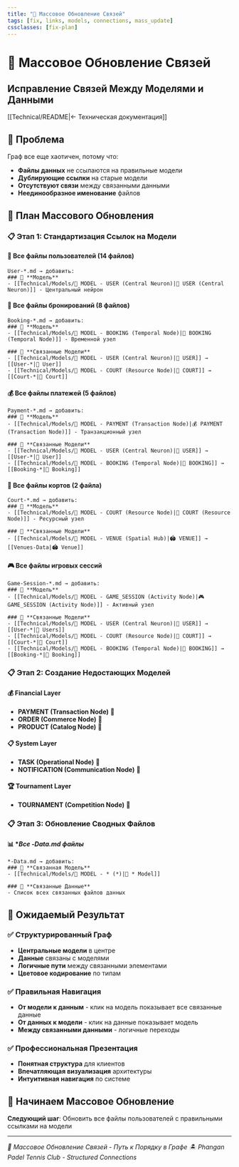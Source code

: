 ```yaml
---
title: "🔧 Массовое Обновление Связей"
tags: [fix, links, models, connections, mass_update]
cssclasses: [fix-plan]
---
```


# 🔧 Массовое Обновление Связей
## Исправление Связей Между Моделями и Данными

[[Technical/README|← Техническая документация]]

## 🎯 **Проблема**

Граф все еще хаотичен, потому что:
- **Файлы данных** не ссылаются на правильные модели
- **Дублирующие ссылки** на старые модели
- **Отсутствуют связи** между связанными данными
- **Неединообразное именование** файлов

## 🔧 **План Массового Обновления**

### 📋 **Этап 1: Стандартизация Ссылок на Модели**

#### 👥 **Все файлы пользователей (14 файлов)**
```
User-*.md → добавить:
### 🧠 **Модель**
- [[Technical/Models/🧠 MODEL - USER (Central Neuron)|👥 USER (Central Neuron)]] - Центральный нейрон
```

#### 📅 **Все файлы бронирований (8 файлов)**
```
Booking-*.md → добавить:
### 🧠 **Модель**
- [[Technical/Models/🧠 MODEL - BOOKING (Temporal Node)|📅 BOOKING (Temporal Node)]] - Временной узел

### 🔗 **Связанные Модели**
- [[Technical/Models/🧠 MODEL - USER (Central Neuron)|👥 USER]] → [[User-*|👤 User]]
- [[Technical/Models/🧠 MODEL - COURT (Resource Node)|🎾 COURT]] → [[Court-*|🎾 Court]]
```

#### 💰 **Все файлы платежей (5 файлов)**
```
Payment-*.md → добавить:
### 🧠 **Модель**
- [[Technical/Models/🧠 MODEL - PAYMENT (Transaction Node)|💰 PAYMENT (Transaction Node)]] - Транзакционный узел

### 🔗 **Связанные Модели**
- [[Technical/Models/🧠 MODEL - USER (Central Neuron)|👥 USER]] → [[User-*|👤 User]]
- [[Technical/Models/🧠 MODEL - BOOKING (Temporal Node)|📅 BOOKING]] → [[Booking-*|📅 Booking]]
```

#### 🎾 **Все файлы кортов (2 файла)**
```
Court-*.md → добавить:
### 🧠 **Модель**
- [[Technical/Models/🧠 MODEL - COURT (Resource Node)|🎾 COURT (Resource Node)]] - Ресурсный узел

### 🔗 **Связанные Модели**
- [[Technical/Models/🧠 MODEL - VENUE (Spatial Hub)|🏟️ VENUE]] → [[Venues-Data|🏟️ Venue]]
```

#### 🎮 **Все файлы игровых сессий**
```
Game-Session-*.md → добавить:
### 🧠 **Модель**
- [[Technical/Models/🧠 MODEL - GAME_SESSION (Activity Node)|🎮 GAME_SESSION (Activity Node)]] - Активный узел

### 🔗 **Связанные Модели**
- [[Technical/Models/🧠 MODEL - USER (Central Neuron)|👥 USER]] → [[User-*|👤 Users]]
- [[Technical/Models/🧠 MODEL - COURT (Resource Node)|🎾 COURT]] → [[Court-*|🎾 Court]]
- [[Technical/Models/🧠 MODEL - BOOKING (Temporal Node)|📅 BOOKING]] → [[Booking-*|📅 Booking]]
```

### 📋 **Этап 2: Создание Недостающих Моделей**

#### 💰 **Financial Layer**
- **PAYMENT (Transaction Node)** 🔄
- **ORDER (Commerce Node)** 🔄
- **PRODUCT (Catalog Node)** 🔄

#### 📋 **System Layer**
- **TASK (Operational Node)** 🔄
- **NOTIFICATION (Communication Node)** 🔄

#### 🏆 **Tournament Layer**
- **TOURNAMENT (Competition Node)** 🔄

### 📋 **Этап 3: Обновление Сводных Файлов**

#### 📊 **Все *-Data.md файлы**
```
*-Data.md → добавить:
### 🧠 **Связанная Модель**
- [[Technical/Models/🧠 MODEL - * (*)|🧠 * Model]]

### 🔗 **Связанные Данные**
- Список всех связанных файлов данных
```

## 🎯 **Ожидаемый Результат**

### ✅ **Структурированный Граф**
- **Центральные модели** в центре
- **Данные** связаны с моделями
- **Логичные пути** между связанными элементами
- **Цветовое кодирование** по типам

### ✅ **Правильная Навигация**
- **От модели к данным** - клик на модель показывает все связанные данные
- **От данных к модели** - клик на данные показывает модель
- **Между связанными данными** - логичные переходы

### ✅ **Профессиональная Презентация**
- **Понятная структура** для клиентов
- **Впечатляющая визуализация** архитектуры
- **Интуитивная навигация** по системе

## 🚀 **Начинаем Массовое Обновление**

**Следующий шаг**: Обновить все файлы пользователей с правильными ссылками на модели

---

*🔧 Массовое Обновление Связей - Путь к Порядку в Графе*
*🏝️ Phangan Padel Tennis Club - Structured Connections*
